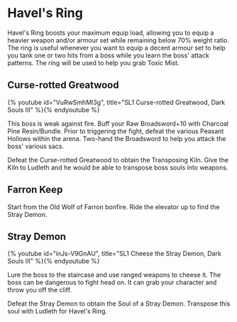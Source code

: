 # Havel's Ring

Havel's Ring boosts your maximum equip load, allowing you to equip a heavier
weapon and/or armour set while remaining below 70% weight ratio. The ring is
useful whenever you want to equip a decent armour set to help you tank one or
two hits from a boss while you learn the boss' attack patterns. The ring will be
used to help you grab Toxic Mist.

## Curse-rotted Greatwood

{% youtube id="VuRwSmhMl3g", title="SL1 Curse-rotted Greatwood, Dark Souls III" %}{% endyoutube %}

This boss is weak against fire. Buff your Raw Broadsword+10 with Charcoal Pine
Resin/Bundle. Prior to triggering the fight, defeat the various Peasant Hollows
within the arena. Two-hand the Broadsword to help you attack the boss' various
sacs.

Defeat the Curse-rotted Greatwood to obtain the Transposing Kiln. Give the Kiln
to Ludleth and he would be able to transpose boss souls into weapons.

## Farron Keep

Start from the Old Wolf of Farron bonfire. Ride the elevator up to find the
Stray Demon.

## Stray Demon

{% youtube id="inJs-V9GnAU", title="SL1 Cheese the Stray Demon, Dark Souls III" %}{% endyoutube %}

Lure the boss to the staircase and use ranged weapons to cheese it. The boss can
be dangerous to fight head on. It can grab your character and throw you off the
cliff.

Defeat the Stray Demon to obtain the Soul of a Stray Demon. Transpose this soul
with Ludleth for Havel's Ring.
